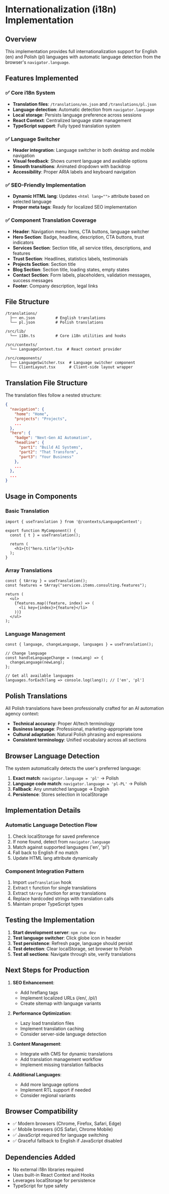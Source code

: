 # Internationalization (i18n) Implementation

## Overview

This implementation provides full internationalization support for English (en) and Polish (pl) languages with automatic language detection from the browser's `navigator.language`.

## Features Implemented

### ✅ Core i18n System
- **Translation files**: `/translations/en.json` and `/translations/pl.json`
- **Language detection**: Automatic detection from `navigator.language`
- **Local storage**: Persists language preference across sessions
- **React Context**: Centralized language state management
- **TypeScript support**: Fully typed translation system

### ✅ Language Switcher
- **Header integration**: Language switcher in both desktop and mobile navigation
- **Visual feedback**: Shows current language and available options
- **Smooth transitions**: Animated dropdown with backdrop
- **Accessibility**: Proper ARIA labels and keyboard navigation

### ✅ SEO-Friendly Implementation
- **Dynamic HTML lang**: Updates `<html lang="">` attribute based on selected language
- **Proper meta tags**: Ready for localized SEO implementation

### ✅ Component Translation Coverage
- **Header**: Navigation menu items, CTA buttons, language switcher
- **Hero Section**: Badge, headline, description, CTA buttons, trust indicators
- **Services Section**: Section title, all service titles, descriptions, and features
- **Trust Section**: Headlines, statistics labels, testimonials
- **Projects Section**: Section title
- **Blog Section**: Section title, loading states, empty states
- **Contact Section**: Form labels, placeholders, validation messages, success messages
- **Footer**: Company description, legal links

## File Structure

```
/translations/
  ├── en.json         # English translations
  └── pl.json         # Polish translations

/src/lib/
  └── i18n.ts         # Core i18n utilities and hooks

/src/contexts/
  └── LanguageContext.tsx  # React context provider

/src/components/
  ├── LanguageSwitcher.tsx  # Language switcher component
  └── ClientLayout.tsx      # Client-side layout wrapper
```

## Translation File Structure

The translation files follow a nested structure:

```json
{
  "navigation": {
    "home": "Home",
    "projects": "Projects",
    ...
  },
  "hero": {
    "badge": "Next-Gen AI Automation",
    "headline": {
      "part1": "Build AI Systems",
      "part2": "That Transform",
      "part3": "Your Business"
    },
    ...
  },
  ...
}
```

## Usage in Components

### Basic Translation
```tsx
import { useTranslation } from '@/contexts/LanguageContext';

export function MyComponent() {
  const { t } = useTranslation();
  
  return (
    <h1>{t("hero.title")}</h1>
  );
}
```

### Array Translations
```tsx
const { tArray } = useTranslation();
const features = tArray("services.items.consulting.features");

return (
  <ul>
    {features.map((feature, index) => (
      <li key={index}>{feature}</li>
    ))}
  </ul>
);
```

### Language Management
```tsx
const { language, changeLanguage, languages } = useTranslation();

// Change language
const handleLanguageChange = (newLang) => {
  changeLanguage(newLang);
};

// Get all available languages
languages.forEach(lang => console.log(lang)); // ['en', 'pl']
```

## Polish Translations

All Polish translations have been professionally crafted for an AI automation agency context:

- **Technical accuracy**: Proper AI/tech terminology
- **Business language**: Professional, marketing-appropriate tone
- **Cultural adaptation**: Natural Polish phrasing and expressions
- **Consistent terminology**: Unified vocabulary across all sections

## Browser Language Detection

The system automatically detects the user's preferred language:

1. **Exact match**: `navigator.language = 'pl'` → Polish
2. **Language code match**: `navigator.language = 'pl-PL'` → Polish  
3. **Fallback**: Any unmatched language → English
4. **Persistence**: Stores selection in localStorage

## Implementation Details

### Automatic Language Detection Flow
1. Check localStorage for saved preference
2. If none found, detect from `navigator.language`
3. Match against supported languages ('en', 'pl')
4. Fall back to English if no match
5. Update HTML lang attribute dynamically

### Component Integration Pattern
1. Import `useTranslation` hook
2. Extract `t` function for single translations
3. Extract `tArray` function for array translations
4. Replace hardcoded strings with translation calls
5. Maintain proper TypeScript types

## Testing the Implementation

1. **Start development server**: `npm run dev`
2. **Test language switcher**: Click globe icon in header
3. **Test persistence**: Refresh page, language should persist
4. **Test detection**: Clear localStorage, set browser to Polish
5. **Test all sections**: Navigate through site, verify translations

## Next Steps for Production

1. **SEO Enhancement**:
   - Add hreflang tags
   - Implement localized URLs (/en/, /pl/)
   - Create sitemap with language variants

2. **Performance Optimization**:
   - Lazy load translation files
   - Implement translation caching
   - Consider server-side language detection

3. **Content Management**:
   - Integrate with CMS for dynamic translations
   - Add translation management workflow
   - Implement missing translation fallbacks

4. **Additional Languages**:
   - Add more language options
   - Implement RTL support if needed
   - Consider regional variants

## Browser Compatibility

- ✅ Modern browsers (Chrome, Firefox, Safari, Edge)
- ✅ Mobile browsers (iOS Safari, Chrome Mobile)
- ✅ JavaScript required for language switching
- ✅ Graceful fallback to English if JavaScript disabled

## Dependencies Added

- No external i18n libraries required
- Uses built-in React Context and Hooks
- Leverages localStorage for persistence
- TypeScript for type safety